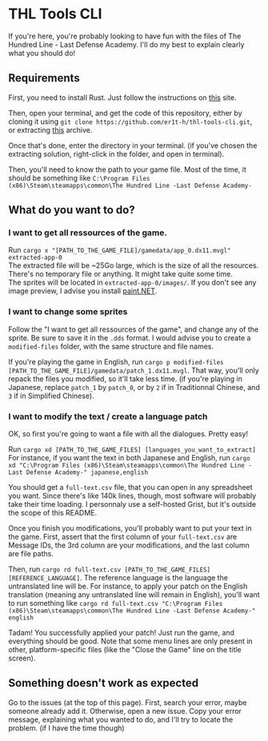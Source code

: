# THL Tools CLI

If you're here, you're probably looking to have fun with the files of The Hundred Line - Last Defense Academy. I'll do my best to explain clearly what you should do!

## Requirements

First, you need to install Rust. Just follow the instructions on [this](https://www.rust-lang.org/fr/tools/install) site.

Then, open your terminal, and get the code of this repository, either by cloning it using `git clone https://github.com/er1t-h/thl-tools-cli.git`, or extracting [this](https://github.com/er1t-h/thl-tools-cli/archive/refs/heads/main.zip) archive.

Once that's done, enter the directory in your terminal. (if you've chosen the extracting solution, right-click in the folder, and open in terminal).

Then, you'll need to know the path to your game file. Most of the time, it should be something like `C:\Program Files (x86)\Steam\steamapps\common\The Hundred Line -Last Defense Academy-`

## What do you want to do?

### I want to get all ressources of the game.

Run `cargo x "[PATH_TO_THE_GAME_FILE]/gamedata/app_0.dx11.mvgl" extracted-app-0`  
The extracted file will be ~25Go large, which is the size of all the resources. There's no temporary file or anything. It might take quite some time.  
The sprites will be located in `extracted-app-0/images/`. If you don't see any image preview, I advise you install [paint.NET](https://www.getpaint.net/).

### I want to change some sprites

Follow the "I want to get all ressources of the game", and change any of the sprite. Be sure to save it in the `.dds` format. I would advise you to create a `modified-files` folder, with the same structure and file names.

If you're playing the game in English, run `cargo p modified-files [PATH_TO_THE_GAME_FILE]/gamedata/patch_1.dx11.mvgl`. That way, you'll only repack the files you modified, so it'll take less time. (if you're playing in Japanese, replace `patch_1` by `patch_0`, or by `2` if in Traditionnal Chinese, and `3` if in Simplified Chinese).

### I want to modify the text / create a language patch

OK, so first you're going to want a file with all the dialogues. Pretty easy!

Run `cargo xd [PATH_TO_THE_GAME_FILES] [languages_you_want_to_extract]`  
For instance, if you want the text in both Japanese and English, run `cargo xd "C:\Program Files (x86)\Steam\steamapps\common\The Hundred Line -Last Defense Academy-" japanese,english`

You should get a `full-text.csv` file, that you can open in any spreadsheet you want. Since there's like 140k lines, though, most software will probably take their time loading.
I personnaly use a self-hosted Grist, but it's outside the scope of this README.

Once you finish you modifications, you'll probably want to put your text in the game. First, assert that the first column of your `full-text.csv` are Message IDs, the 3rd column are your modifications, and the last column are file paths.

Then, run `cargo rd full-text.csv [PATH_TO_THE_GAME_FILES] [REFERENCE_LANGUAGE]`. The reference language is the language the untranslated line will be.
For instance, to apply your patch on the English translation (meaning any untranslated line will remain in English), you'll want to run something like `cargo rd full-text.csv "C:\Program Files (x86)\Steam\steamapps\common\The Hundred Line -Last Defense Academy-" english`

Tadam! You successfully applied your patch! Just run the game, and everything should be good. Note that some menu lines are only present in other, platform-specific files (like the "Close the Game" line on the title screen).

## Something doesn't work as expected

Go to the issues (at the top of this page). First, search your error, maybe someone already add it. Otherwise, open a new issue. Copy your error message, explaining what you wanted to do, and I'll try to locate the problem. (if I have the time though)
